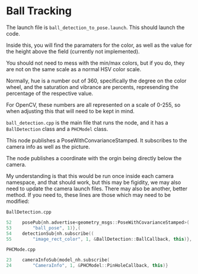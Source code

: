 <h1>Ball Tracking</h1>
The launch file is <code>ball_detection_to_pose.launch</code>. This should launch the code. 


Inside this, you will find the paramaters for the color, as well as the value for the height above the field (currently not implemented).

You should not need to mess with the min/max colors, but if you do, they are not on the same scale as a normal HSV color scale. 

Normally, hue is a number out of 360, specifically the degree on the color wheel, and the saturation and vibrance are percents, represending the percentage of the respective value. 

For OpenCV, these numbers are all represented on a scale of 0-255, so when adjusting this that will need to be kept in mind.

<code>ball_detection.cpp</code> is the main file that runs the node, and it has a <code>BallDetection</code> class and a <code>PHCModel</code> class.

This node publishes a PoseWithConvarianceStamped. It subscribes to the camera info as well as the picture. 

The node publishes a coordinate with the orgin being directly below the camera.

My understanding is that this would be run once inside each camera namespace, and that should work, but this may be figidity, we may also need to update the camera launch files. There may also be another, better method. If you need to, these lines are those which may need to be modified:

<code>BallDetection.cpp</code>

```cpp
52    posePub{nh.advertise<geometry_msgs::PoseWithCovarianceStamped>(
53        "ball_pose", 1)},(
54    detectionSub{nh.subscribe((
55        "image_rect_color", 1, &BallDetection::BallCallback, this)},
```
<code>PHCMode.cpp</code><br>
```cpp
23    cameraInfoSub{model_nh.subscribe(
24        "CameraInfo", 1, &PHCModel::PinHoleCallback, this)}
```
